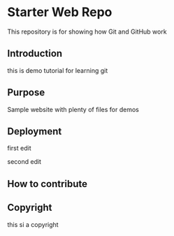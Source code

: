 # Starter Web Repo

This repository is for showing how Git and GitHub work

## Introduction
this is demo tutorial for learning git

## Purpose

Sample website with plenty of files for demos

## Deployment

first edit

second edit


## How to contribute

## Copyright

this si a copyright
